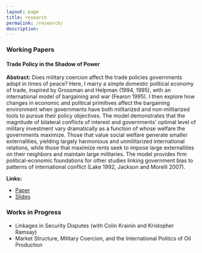 ```yaml
---
layout: page
title: research
permalink: /research/
description:
---
```


### Working Papers

#### Trade Policy in the Shadow of Power

**Abstract:** Does military coercion affect the trade policies governments adopt in times of peace? Here, I marry a simple domestic political economy of trade, inspired by Grossman and Helpman (1994, 1995), with an international model of bargaining and war (Fearon 1995). I then explore how changes in economic and political primitives affect the bargaining environment when governments have both militarized and non-militarized tools to pursue their policy objectives. The model demonstrates that the magnitude of bilateral conflicts of interest and governments' optimal level of military investment vary dramatically as a function of whose welfare the governments maximize. Those that value social welfare generate smaller externalities, yielding largely harmonious and unmilitarized international relations, while those that maximize rents seek to impose large externalities on their neighbors and maintain large militaries. The model provides firm political-economic foundations for other studies linking government bias to patterns of international conflict (Lake 1992, Jackson and Morelli 2007).

**Links:**<br>

- [Paper](https://rawgit.com/brendancooley/twhw/master/twhw.pdf)
- [Slides](https://rawgit.com/brendancooley/twhw/master/twhw_handout.pdf)

### Works in Progress

- Linkages in Security Disputes (with Colin Krainin and Kristopher Ramsay)
- Market Structure, Military Coercion, and the International Politics of Oil Production
